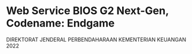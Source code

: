 # Web Service BIOS G2 Next-Gen, Codename: Endgame
DIREKTORAT JENDERAL PERBENDAHARAAN KEMENTERIAN KEUANGAN 2022
